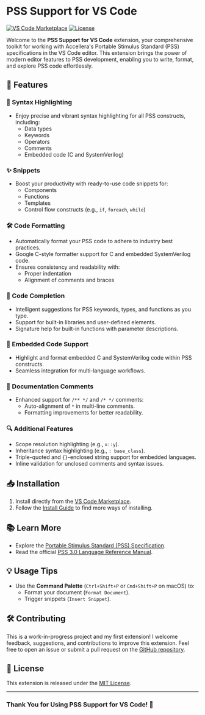 # PSS Support for VS Code

[![VS Code Marketplace](https://vsmarketplacebadges.dev/version/darshan.dsp-vsc-pss.svg
)](https://marketplace.visualstudio.com/items?itemName=Darshan.dsp-vsc-pss)  [![License](https://img.shields.io/github/license/thisisthedarshan/vscode-pss)](LICENSE)

Welcome to the **PSS Support for VS Code** extension, your comprehensive toolkit for working with Accellera's Portable Stimulus Standard (PSS) specifications in the VS Code editor. This extension brings the power of modern editor features to PSS development, enabling you to write, format, and explore PSS code effortlessly.

## 🚀 Features

### 🌟 Syntax Highlighting

- Enjoy precise and vibrant syntax highlighting for all PSS constructs, including:
  - Data types
  - Keywords
  - Operators
  - Comments
  - Embedded code (C and SystemVerilog)

### ✨ Snippets

- Boost your productivity with ready-to-use code snippets for:
  - Components
  - Functions
  - Templates
  - Control flow constructs (e.g., `if`, `foreach`, `while`)

### 🛠️ Code Formatting

- Automatically format your PSS code to adhere to industry best practices.
- Google C-style formatter support for C and embedded SystemVerilog code.
- Ensures consistency and readability with:
  - Proper indentation
  - Alignment of comments and braces

### 🧠 Code Completion

- Intelligent suggestions for PSS keywords, types, and functions as you type.
- Support for built-in libraries and user-defined elements.
- Signature help for built-in functions with parameter descriptions.

### 🔗 Embedded Code Support

- Highlight and format embedded C and SystemVerilog code within PSS constructs.
- Seamless integration for multi-language workflows.

### 📖 Documentation Comments

- Enhanced support for `/** */` and `/* */` comments:
  - Auto-alignment of `*` in multi-line comments.
  - Formatting improvements for better readability.

### 🔍 Additional Features

- Scope resolution highlighting (e.g., `x::y`).
- Inheritance syntax highlighting (e.g., `: base_class`).
- Triple-quoted and `{}`-enclosed string support for embedded languages.
- Inline validation for unclosed comments and syntax issues.

## 📥 Installation

1. Install directly from the [VS Code Marketplace](https://marketplace.visualstudio.com/items?itemName=Darshan.dsp-vsc-pss).
2. Follow the [Install Guide](INSTALL.md) to find more ways of installing.

## 📚 Learn More

- Explore the [Portable Stimulus Standard (PSS) Specification](https://www.accellera.org/activities/working-groups/portable-stimulus).
- Read the official [PSS 3.0 Language Reference Manual](https://www.accellera.org/images/downloads/standards/pss/Portable_Test_Stimulus_Standard_v3.0.pdf).

## 💡 Usage Tips

- Use the **Command Palette** (`Ctrl+Shift+P` or `Cmd+Shift+P` on macOS) to:
  - Format your document (`Format Document`).
  - Trigger snippets (`Insert Snippet`).

## 🛠️ Contributing

This is a work-in-progress project and my first extension! I welcome feedback, suggestions, and contributions to improve this extension. Feel free to open an issue or submit a pull request on the [GitHub repository](https://github.com/thisisthedarshan/vscode-pss/issues/new).

## 📜 License

This extension is released under the [MIT License](LICENSE).

---

### Thank You for Using PSS Support for VS Code! 🎉
